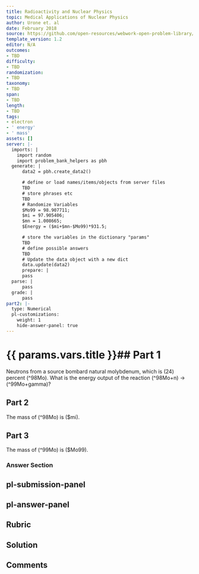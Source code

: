 ```yaml
---
title: Radioactivity and Nuclear Physics
topic: Medical Applications of Nuclear Physics
author: Urone et. al
date: February 2018
source: https://github.com/open-resources/webwork-open-problem-library/tree/master/Contrib/BrockPhysics/College_Physics_Urone/32.Medical_Applications_of_Nuclear_Physics/32-01.Medical_Imaging_Diagnostics/NU_U17-32-01-002.pg
template_version: 1.2
editor: N/A
outcomes:
- TBD
difficulty:
- TBD
randomization:
- TBD
taxonomy:
- TBD
span:
- TBD
length:
- TBD
tags:
- electron
- ' energy'
- ' mass'
assets: []
server: |-
  imports: |
    import random
    import problem_bank_helpers as pbh
  generate: |
      data2 = pbh.create_data2()

      # define or load names/items/objects from server files
      TBD
      # store phrases etc
      TBD
      # Randomize Variables
      $Mo99 = 98.907711;
      $mi = 97.905406;
      $mn = 1.008665;
      $Energy = ($mi+$mn-$Mo99)*931.5;

      # store the variables in the dictionary "params"
      TBD
      # define possible answers
      TBD
      # Update the data object with a new dict
      data.update(data2)
      prepare: |
      pass
  parse: |
      pass
  grade: |
      pass
part2: |-
  type: Numerical
  pl-customizations:
    weight: 1
    hide-answer-panel: true
---
```


# {{ params.vars.title }}## Part 1 
Neutrons from a source bombard natural molybdenum, which is (24) percent (^98Mo). What is the energy output of the reaction (^98Mo+n) -> (^99Mo+gamma)? 
## Part 2 
The mass of (^98Mo) is ($mi). 
## Part 3 
The mass of (^99Mo) is ($Mo99). 


### Answer Section 


## pl-submission-panel 


## pl-answer-panel 


## Rubric 


## Solution 


## Comments 


